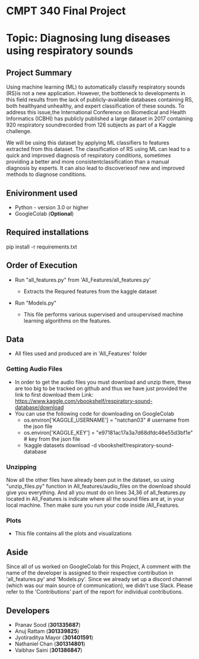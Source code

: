 # CMPT 340 Final Project

# Topic: Diagnosing lung diseases using respiratory sounds

## Project Summary
Using machine learning (ML) to automatically classify respiratory sounds (RS)is not a new application. However, the bottleneck to developments in this field results from the lack of publicly-available databases containing RS, both healthyand unhealthy, and expert classification of these sounds. To address this issue,the  International  Conference  on  Biomedical  and  Health  Informatics  (ICBHI) has publicly published a large dataset in 2017 containing 920 respiratory soundrecorded from 126 subjects as part of a Kaggle challenge. 

We will be using this dataset by applying ML classifiers to features extracted from this dataset. The classification of RS using ML can lead to a quick and improved diagnosis of respiratory conditions, sometimes providing a better and more consistentclassification than a manual diagnosis by experts. It can also lead to discoveriesof new and improved methods to diagnose conditions.

## Enivironment used
* Python - version 3.0 or higher
* GoogleColab (**Optional**)

## Required installations 
pip install -r requirements.txt

## Order of Execution
* Run "all_features.py" from 'All_Features/all_features.py' 
	* Extracts the Requred features from the kaggle dataset

* Run "Models.py"
	* This file performs various supervised and unsupervised machine learning algorithms on the features.

## Data
* All files used and produced are in 'All_Features' folder 
### Getting Audio Files
* In order to get the audio files you must download and unzip them, these are too big to be tracked on github and thus we have just provided the link to first download them
Link:  https://www.kaggle.com/vbookshelf/respiratory-sound-database/download 
* You can use the following code for downloading on GoogleColab
	* os.environ['KAGGLE_USERNAME'] = "natchan03" # username from the json file
	* os.environ['KAGGLE_KEY'] = "e97181ac17a3a7d68dfdc46e55d3bf1e" # key from the json file
	* !kaggle datasets download -d vbookshelf/respiratory-sound-database
### Unzipping
Now all the other files have already been put in the dataset, so using "unzip_files.py" function in All_features/audio_files on the download should give you everything. And all you must do on lines 34,36 of all_features.py located in All_Features is indicate where all the sound files are at, in your local machine. Then make sure you run your code inside /All_Features.
### Plots
* This file contains all the plots and visualizations

## Aside
Since all of us worked on GoogleColab for this Project, A comment with the name of the developer is assigned to their respective contribution in 'all_features.py' and 'Models.py'. Since we already set up a discord channel (which was our main source of communication), we didn't use Slack. Please refer to the 'Contributions' part of the report for individual contributions.

## Developers
* Pranav Sood (**301335687**)
* Anuj Rattam (**301339825**)
* Jyotiraditya Mayor (**301401591**)
* Nathaniel Chan (**301314801**)
* Vaibhav Saini (**301386847**)